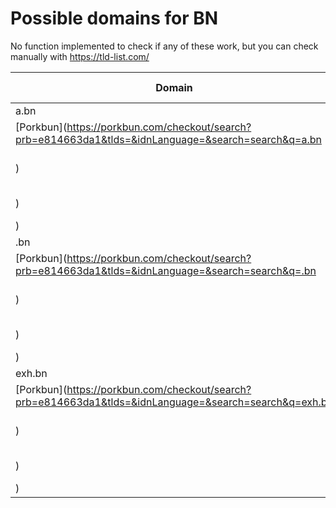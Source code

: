 # Possible domains for BN

No function implemented to check if any of these work, but you can check manually with https://tld-list.com/

| Domain | Porkbun | NameCheap | Google Domains |
|---|---|---|---|
| a.bn | [Porkbun](https://porkbun.com/checkout/search?prb=e814663da1&tlds=&idnLanguage=&search=search&q=a.bn) | [Namecheap](https://www.namecheap.com/domains/registration/results/?domain=a.bn) | [Google](https://domains.google.com/registrar/search?searchTerm=a.bn) |
| .bn | [Porkbun](https://porkbun.com/checkout/search?prb=e814663da1&tlds=&idnLanguage=&search=search&q=.bn) | [Namecheap](https://www.namecheap.com/domains/registration/results/?domain=.bn) | [Google](https://domains.google.com/registrar/search?searchTerm=.bn) |
| exh.bn | [Porkbun](https://porkbun.com/checkout/search?prb=e814663da1&tlds=&idnLanguage=&search=search&q=exh.bn) | [Namecheap](https://www.namecheap.com/domains/registration/results/?domain=exh.bn) | [Google](https://domains.google.com/registrar/search?searchTerm=exh.bn) |
